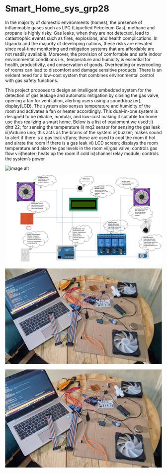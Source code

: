 # Smart_Home_sys_grp28
In the majority of domestic environments (homes), the presence of inflammable gases such as LPG (Liquefied Petroleum Gas), methane and propane is highly risky. Gas leaks, when they are not detected, lead to catastrophic events such as fires, explosions, and health complications. In Uganda and the majority of developing nations, these risks are elevated since real-time monitoring and mitigation systems that are affordable are not readily available.
Moreover, the provision of comfortable and safe indoor environmental conditions i.e., temperature and humidity is essential for health, productivity, and conservation of goods. Overheating or overcooling of rooms can lead to discomfort and damage sensitive products. There is an evident need for a low-cost system that combines environmental control with gas safety functions.

This project proposes to design an intelligent embedded system for the detection of gas leakage and automatic mitigation by closing the gas valve, opening a fan for ventilation, alerting users using a sound(buzzer), display(LCD). The system also senses temperature and humidity of the room and activates a fan or heater accordingly. This dual-in-one system is designed to be reliable, modular, and low-cost making it suitable for home use thus realizing a smart home.
Below is a list of equipment we used ;i) dhtt 22; for sensing the temperature
ii) mq2 sensor for sensing the gas leak
iii)Arduino uno; this acts as the brains of the system
iv)buzzer; makes sound to alert if there is a gas leak
v)fans; these are used to cool the room if hot and airate the room if there is a gas leak
vi) LCD screen; displays the room temperature and also the gas levels in the room
vii)gas valve; controls gas flow
viii)heater; heats up the room if cold
ix)channel relay module; controls the system’s power


![image alt](https://github.com/emmanuelwilliam/Smart_Home_sys_grp28/blob/db1621aaf3ded4031825a554b16d702a5a206438/im2.jpg)

![image alt](https://github.com/emmanuelwilliam/Smart_Home_sys_grp28/blob/e266b8e5aabc13e91e9eb20b770bb9852d3a5aec/im10.jpg)

![image alt](https://github.com/emmanuelwilliam/Smart_Home_sys_grp28/blob/2bee846b09258123fa19e558efcbd21646478303/im6.jpg)

![image alt](https://github.com/emmanuelwilliam/Smart_Home_sys_grp28/blob/12c542e39c73cf6b20abf733dafb554bbcae210b/im4.jpg)



